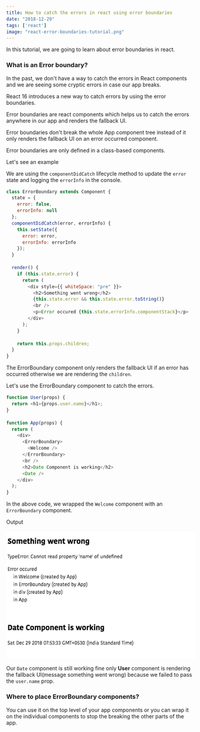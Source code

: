 ```yaml
---
title: How to catch the errors in react using error boundaries
date: "2018-12-29"
tags: ['react']
image: "react-error-boundaries-tutorial.png"
---
```


In this tutorial, we are going to learn about error boundaries in react.


### What is an Error boundary?

In the past, we don't have a way to catch the errors in React components and we are seeing
some cryptic errors in case our app breaks.

React 16 introduces a new way to catch errors by using the error boundaries.

 Error boundaries are react components which helps us to catch the errors anywhere in our app and renders the fallback UI.

Error boundaries don't break the whole App component tree instead of it only renders the fallback UI
on an error occurred component.

Error boundaries are only defined in a class-based components.


Let's see an example

We are using the `componentDidCatch` lifecycle method to update the `error` state and logging the `errorInfo` in the console.

```js
class ErrorBoundary extends Component {
  state = {
    error: false,
    errorInfo: null
  };
  componentDidCatch(error, errorInfo) {
    this.setState({
      error: error,
      errorInfo: errorInfo
    });
  }

  render() {
    if (this.state.error) {
      return (
        <div style={{ whiteSpace: "pre" }}>
          <h2>Something went wrong</h2>
          {this.state.error && this.state.error.toString()}
          <br />
          <p>Error occured {this.state.errorInfo.componentStack}</p>
        </div>
      );
    }

    return this.props.children;
  }
}

```

The ErrorBoundary component only renders the fallback UI if an error has occurred otherwise we are rendering the `children`.


Let's use the ErrorBoundary component to catch the errors.


```js
function User(props) {
  return <h1>{props.user.name}</h1>;
}

function App(props) {
  return (
    <div>
      <ErrorBoundary>
        <Welcome />
      </ErrorBoundary>
      <br />
      <h2>Date Component is working</h2>
      <Date />
    </div>
  );
}
```
In the above code, we wrapped the `Welcome` component with an `ErrorBoundary` component.

Output

![react error boundaries component demo](./error-boundaries-react.png)

Our `Date` component is still working fine only __User__ component is rendering the
fallback UI(message something went wrong) because we failed to pass the `user.name` prop.



### Where to place ErrorBoundary components?

You can use it on the top level of your app components or you can wrap it on the individual components to stop the breaking the other parts of the app.